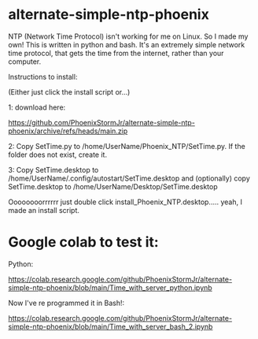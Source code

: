 # alternate-simple-ntp-phoenix
NTP (Network Time Protocol) isn't working for me on Linux. So I made my own! This is written in python and bash. It's an extremely simple network time protocol, that gets the time from the internet, rather than your computer.

Instructions to install:

(Either just click the install script or...)

1: download here:

https://github.com/PhoenixStormJr/alternate-simple-ntp-phoenix/archive/refs/heads/main.zip

2: Copy SetTime.py to /home/UserName/Phoenix_NTP/SetTime.py. If the folder does not exist, create it.

3: Copy SetTime.desktop to /home/UserName/.config/autostart/SetTime.desktop and (optionally) copy SetTime.desktop to /home/UserName/Desktop/SetTime.desktop

Oooooooorrrrrr just double click install_Phoenix_NTP.desktop..... yeah, I made an install script.

# Google colab to test it:

Python:

https://colab.research.google.com/github/PhoenixStormJr/alternate-simple-ntp-phoenix/blob/main/Time_with_server_python.ipynb

Now I've re programmed it in Bash!:

https://colab.research.google.com/github/PhoenixStormJr/alternate-simple-ntp-phoenix/blob/main/Time_with_server_bash_2.ipynb
